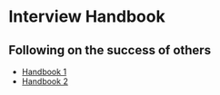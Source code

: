 # Interview Handbook

## Following on the success of others

* [Handbook 1](https://github.com/jwasham/coding-interview-university)
* [Handbook 2](https://github.com/yangshun/front-end-interview-handbook)
